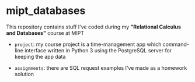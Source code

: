 # mipt_databases

This repository contains stuff I've coded during my **"Relational Calculus and Databases"** course at MIPT

- `project`: my course project is a time-management app which command-line interface written in Python 3 using the PostgreSQL server for keeping the app data

- `assignments`: there are SQL request examples I've made as a homework solution
